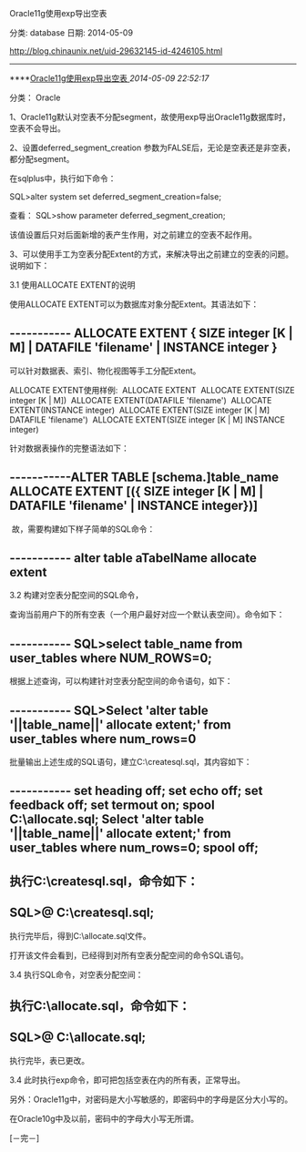 Oracle11g使用exp导出空表

分类: database
日期: 2014-05-09

 

http://blog.chinaunix.net/uid-29632145-id-4246105.html

------

****[Oracle11g使用exp导出空表 ]()*2014-05-09 22:52:17*

分类： Oracle

1、Oracle11g默认对空表不分配segment，故使用exp导出Oracle11g数据库时，空表不会导出。

2、设置deferred_segment_creation 参数为FALSE后，无论是空表还是非空表，都分配segment。

在sqlplus中，执行如下命令：

SQL>alter system set deferred_segment_creation=false;

查看：
   SQL>show parameter deferred_segment_creation;

   该值设置后只对后面新增的表产生作用，对之前建立的空表不起作用。

3、可以使用手工为空表分配Extent的方式，来解决导出之前建立的空表的问题。说明如下：

3.1 使用ALLOCATE EXTENT的说明

   使用ALLOCATE EXTENT可以为数据库对象分配Extent。其语法如下：

\-----------
   ALLOCATE EXTENT { SIZE integer [K | M] | DATAFILE 'filename' | INSTANCE integer }
   -----------

可以针对数据表、索引、物化视图等手工分配Extent。

ALLOCATE EXTENT使用样例:
​    ALLOCATE EXTENT 
​    ALLOCATE EXTENT(SIZE integer [K | M]) 
​    ALLOCATE EXTENT(DATAFILE 'filename') 
​    ALLOCATE EXTENT(INSTANCE integer) 
​    ALLOCATE EXTENT(SIZE integer [K | M]   DATAFILE 'filename') 
​    ALLOCATE EXTENT(SIZE integer [K | M]   INSTANCE integer) 

针对数据表操作的完整语法如下：

\-----------
​    ALTER TABLE [schema.]table_name ALLOCATE EXTENT [({ SIZE integer [K | M] | DATAFILE 'filename' | INSTANCE integer})]
   -----------

​    故，需要构建如下样子简单的SQL命令：

\-----------
   alter table aTabelName allocate extent
   -----------

3.2 构建对空表分配空间的SQL命令，

​    查询当前用户下的所有空表（一个用户最好对应一个默认表空间）。命令如下：

\-----------
   SQL>select table_name from user_tables where NUM_ROWS=0;
   -----------

   根据上述查询，可以构建针对空表分配空间的命令语句，如下：

\-----------
   SQL>Select 'alter table '||table_name||' allocate extent;' from user_tables where num_rows=0
   -----------

   批量输出上述生成的SQL语句，建立C:\createsql.sql，其内容如下：

\-----------
   set heading off;
   set echo off;
   set feedback off;
   set termout on;
   spool C:\allocate.sql;
   Select 'alter table '||table_name||' allocate extent;' from user_tables where num_rows=0;
   spool off;
   -----------

   执行C:\createsql.sql，命令如下：
   -----------
   SQL>@ C:\createsql.sql;
   -----------

执行完毕后，得到C:\allocate.sql文件。

打开该文件会看到，已经得到对所有空表分配空间的命令SQL语句。

3.4 执行SQL命令，对空表分配空间：

执行C:\allocate.sql，命令如下：
   -----------
   SQL>@ C:\allocate.sql;
   -----------
   执行完毕，表已更改。

3.4 此时执行exp命令，即可把包括空表在内的所有表，正常导出。

另外：Oracle11g中，对密码是大小写敏感的，即密码中的字母是区分大小写的。

在Oracle10g中及以前，密码中的字母大小写无所谓。

[－完－]